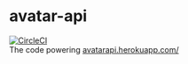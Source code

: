 # avatar-api
[![CircleCI](https://circleci.com/gh/melyxlin/avatar-api/tree/master.svg?style=svg)](https://circleci.com/gh/melyxlin/avatar-api/tree/master)
<br>
The code powering [avatarapi.herokuapp.com/](https://avatarapi.herokuapp.com/)
